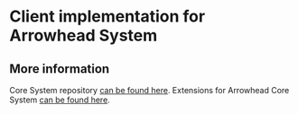 # Client implementation for Arrowhead System

## More information

Core System repository [can be found here](https://github.com/hegeduscs/arrowhead).
Extensions for Arrowhead Core System [can be found here](https://github.com/pardavib/arrowhead-ext).
